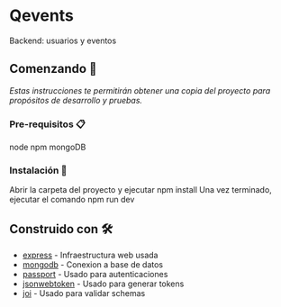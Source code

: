 # Qevents
Backend: usuarios y eventos

## Comenzando 🚀

_Estas instrucciones te permitirán obtener una copia del proyecto para propósitos de desarrollo y pruebas._

### Pre-requisitos 📋

node
npm
mongoDB

### Instalación 🔧

Abrir la carpeta del proyecto y ejecutar npm install
Una vez terminado, ejecutar el comando npm run dev

## Construido con 🛠️

* [express](https://expressjs.com/es/) - Infraestructura web usada
* [mongodb](http://mongodb.github.io/node-mongodb-native/) - Conexion a base de datos
* [passport](http://www.passportjs.org/docs/) - Usado para autenticaciones
* [jsonwebtoken](https://github.com/auth0/node-jsonwebtoken#readme) - Usado para generar tokens
* [joi](https://github.com/hapijs/joi) - Usado para validar schemas
